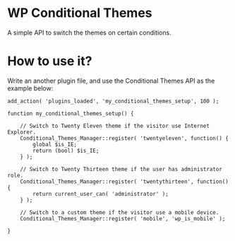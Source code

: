 WP Conditional Themes
=====================
A simple API to switch the themes on certain conditions.

How to use it?
==============
Write an another plugin file, and use the Conditional Themes API as the example below:

```
add_action( 'plugins_loaded', 'my_conditional_themes_setup', 100 );

function my_conditional_themes_setup() {

    // Switch to Twenty Eleven theme if the visitor use Internet Explorer.
    Conditional_Themes_Manager::register( 'twentyeleven', function() {
        global $is_IE;
        return (bool) $is_IE;
    } );

    // Switch to Twenty Thirteen theme if the user has administrator role.
    Conditional_Themes_Manager::register( 'twentythirteen', function() {
        return current_user_can( 'administrator' );
    } );

    // Switch to a custom theme if the visitor use a mobile device.
    Conditional_Themes_Manager::register( 'mobile', 'wp_is_mobile' );

}
```